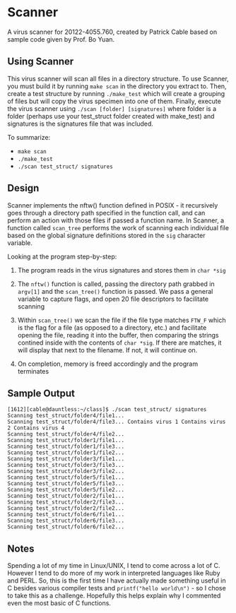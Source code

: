 Scanner
=======

A virus scanner for 20122-4055.760, created by Patrick Cable based on
sample code given by Prof. Bo Yuan.

Using Scanner
-------------
This virus scanner will scan all files in a directory structure. 
To use Scanner, you must build it by running `make scan` in the 
directory you extract to. Then, create a test structure by running 
`./make_test` which will create a grouping of files but will copy
the virus specimen into one of them. Finally, execute the virus scanner
using `./scan [folder] [signatures]` where folder is a folder (perhaps 
use your test_struct folder created with make_test) and signatures is the
signatures file that was included.

To summarize:
* `make scan`
* `./make_test`
* `./scan test_struct/ signatures`

Design
------
Scanner implements the nftw() function defined in POSIX - it recursively
goes through a directory path specified in the function call, and can 
perform an action with those files if passed a function name. In Scanner,
a function called `scan_tree` performs the work of scanning each individual
file based on the global signature definitions stored in the `sig` character
variable.

Looking at the program step-by-step:

1. The program reads in the virus signatures and stores them in `char *sig`

2. The `nftw()` function is called, passing the directory path grabbed in 
   `argv[1]` and the `scan_tree()` function is passed. We pass a general 
   variable to capture flags, and open 20 file descriptors to facilitate 
   scanning

3. Within `scan_tree()` we scan the file if the file type matches `FTW_F`
   which is the flag for a file (as opposed to a directory, etc.) and 
   facilitate opening the file, reading it into the buffer, then comparing
   the strings contined inside with the contents of `char *sig`. If there 
   are matches, it will display that next to the filename. If not, it 
   will continue on.

4. On completion, memory is freed accordingly and the program terminates

Sample Output
-------------
```
[1612][cable@dauntless:~/class]$ ./scan test_struct/ signatures
Scanning test_struct/folder4/file1...
Scanning test_struct/folder4/file3... Contains virus 1 Contains virus 2 Contains virus 4
Scanning test_struct/folder4/file2...
Scanning test_struct/folder1/file1...
Scanning test_struct/folder1/file3...
Scanning test_struct/folder1/file2...
Scanning test_struct/folder3/file1...
Scanning test_struct/folder3/file3...
Scanning test_struct/folder3/file2...
Scanning test_struct/folder5/file1...
Scanning test_struct/folder5/file3...
Scanning test_struct/folder5/file2...
Scanning test_struct/folder2/file1...
Scanning test_struct/folder2/file3...
Scanning test_struct/folder2/file2...
Scanning test_struct/folder6/file1...
Scanning test_struct/folder6/file3...
Scanning test_struct/folder6/file2...
```

Notes
-----
Spending a lot of my time in Linux/UNIX, I tend to come across a lot of C.
However I tend to do more of my work in interpreted languages like Ruby and
PERL. So, this is the first time I have actually made something useful in
C besides various compiler tests and `printf("hello world\n")` - so I chose
to take this as a challenge. Hopefully this helps explain why I commented 
even the most basic of C functions.
